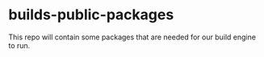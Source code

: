 # builds-public-packages
This repo will contain some packages that are needed for our build engine to run.
